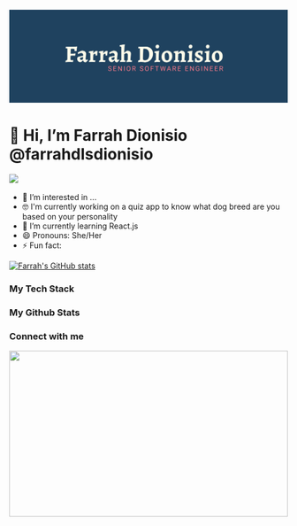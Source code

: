 ![logo](Farrah_Dionisio_Brand.png)

# 👋 Hi, I’m Farrah Dionisio @farrahdlsdionisio

![](https://komarev.com/ghpvc/?username=farrahdlsdionisio&color=FF7A8A&style=for-the-badge)

- 👀 I’m interested in ...
- 🤓 I'm currently working on a quiz app to know what dog breed are you based on your personality
- 🌱 I’m currently learning React.js
- 😄 Pronouns: She/Her
- ⚡ Fun fact:

[![Farrah's GitHub stats](https://github-readme-stats.vercel.app/api?username=farrahdlsdionisio)](https://github.com/anuraghazra/github-readme-stats)

<h3>My Tech Stack</h3>

<h3>My Github Stats</h3>

<h3>Connect with me</h3>

<img width="100%" height="300" src="https://i.giphy.com/media/v1.Y2lkPTc5MGI3NjExb2htZXpicmtmb2p3b3YzZm8yaHl4MjZmMXIyODBjanI2d3M5aGlwOCZlcD12MV9pbnRlcm5hbF9naWZfYnlfaWQmY3Q9Zw/OwJhwgfpmTKNErbzRv/giphy.gif">
